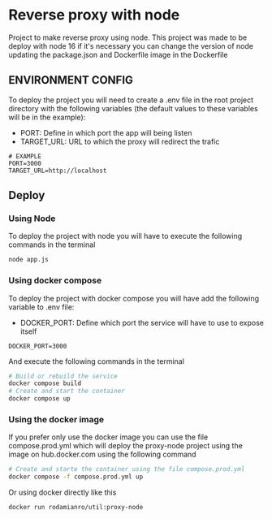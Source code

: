 # Reverse proxy with node

Project to make reverse proxy using node. This project was made to be deploy with node 16 if it's necessary you can change the version of node updating the package.json and Dockerfile image in the Dockerfile

## ENVIRONMENT CONFIG

To deploy the project you will need to create a .env file in the root project directory with the following variables (the default values to these variables will be in the example):
- PORT: Define in which port the app will being listen
- TARGET_URL: URL to which the proxy will redirect the trafic
```env
# EXAMPLE
PORT=3000
TARGET_URL=http://localhost
```

## Deploy 
### Using Node
To deploy the project with node you will have to execute the following commands in the terminal
```sh
node app.js
```
### Using docker compose
To deploy the project with docker compose you will have add the following variable to .env file:
- DOCKER_PORT: Define which port the service will have to use to expose itself
```env
DOCKER_PORT=3000
``` 
And execute the following commands in the terminal
```sh 
# Build or rebuild the service
docker compose build
# Create and start the container
docker compose up 
```
### Using the docker image
If you prefer only use the docker image you can use the file compose.prod.yml which will deploy the proxy-node project using the image on hub.docker.com using the following command
```sh
# Create and starte the container using the file compose.prod.yml
docker compose -f compose.prod.yml up
```
Or using docker directly like this
```sh
docker run rodamianro/util:proxy-node
```


